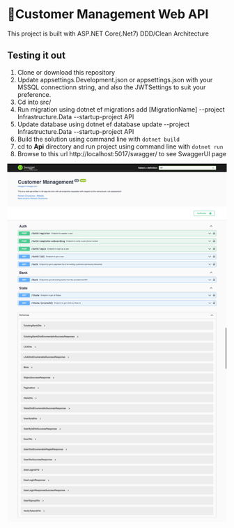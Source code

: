 # 🥇Customer Management Web API

This project is built with ASP.NET Core(.Net7) DDD/Clean Architecture


## Testing it out
1. Clone or download this repository
2. Update appsettings.Development.json or appsettings.json with your MSSQL connectionn string, and also the JWTSettings to suit your preference.
3. Cd into src/
4. Run migration using dotnet ef migrations add [MigrationName] --project Infrastructure.Data --startup-project API
5. Update database using dotnet ef database update --project Infrastructure.Data --startup-project API
6. Build the solution using command line with `dotnet build`
7. cd to **Api** directory and run project using command line with `dotnet run`
8. Browse to this url http://localhost:5017/swagger/ to see SwaggerUI page

![alt text](<Swagger UI.png>)
